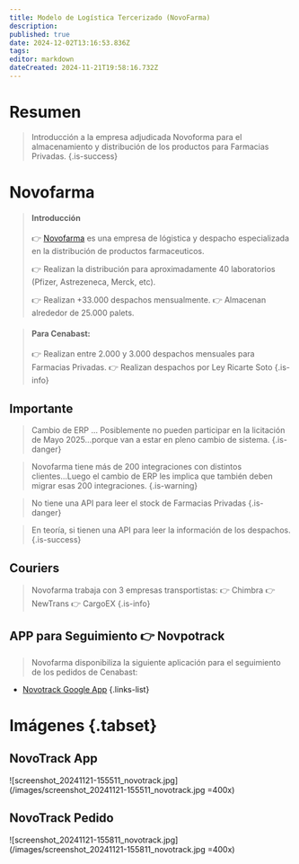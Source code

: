 ```yaml
---
title: Modelo de Logística Tercerizado (NovoFarma)
description: 
published: true
date: 2024-12-02T13:16:53.836Z
tags: 
editor: markdown
dateCreated: 2024-11-21T19:58:16.732Z
---
```


# Resumen
> Introducción a la empresa adjudicada Novoforma para el almacenamiento y distribución de los productos para Farmacias Privadas.
{.is-success}

# Novofarma

> #### Introducción
> 👉 [Novofarma](https://www.novofarma.com/) es una empresa de lógistica y despacho especializada en la distribución de productos farmaceuticos. 
> 
> 👉 Realizan la distribución para aproximadamente 40 laboratorios (Pfizer, Astrezeneca, Merck, etc).
>
> 👉 Realizan +33.000 despachos mensualmente.
> 👉 Almacenan alrededor de 25.000 palets.

> #### Para Cenabast:
>
> 👉 Realizan entre 2.000 y 3.000 despachos mensuales para Farmacias Privadas.
> 👉 Realizan despachos por Ley Ricarte Soto
{.is-info}

## Importante

> Cambio de ERP ... Posiblemente no pueden participar en la licitación de Mayo 2025...porque van a estar en pleno cambio de sistema.
{.is-danger}

> Novofarma tiene más de 200 integraciones con distintos clientes...Luego el cambio de ERP les implica que también deben migrar esas 200 integraciones. 
{.is-warning}

> No tiene una API para leer el stock de Farmacias Privadas
{.is-danger}

> En teoría, si tienen una API para leer la información de los despachos.
{.is-success}





## Couriers

> Novofarma trabaja con 3 empresas transportistas:
> 👉 Chimbra
> 👉 NewTrans
> 👉 CargoEX
{.is-info}

## APP para Seguimiento 👉 Novpotrack

> Novofarma disponibiliza la siguiente aplicación para el seguimiento de los pedidos de Cenabast:

- [Novotrack Google App](https://play.google.com/store/apps/details?id=com.novofarmaapp&hl=en)
{.links-list}

# Imágenes {.tabset}

## NovoTrack App

![screenshot_20241121-155511_novotrack.jpg](/images/screenshot_20241121-155511_novotrack.jpg =400x)

## NovoTrack Pedido

![screenshot_20241121-155811_novotrack.jpg](/images/screenshot_20241121-155811_novotrack.jpg =400x)